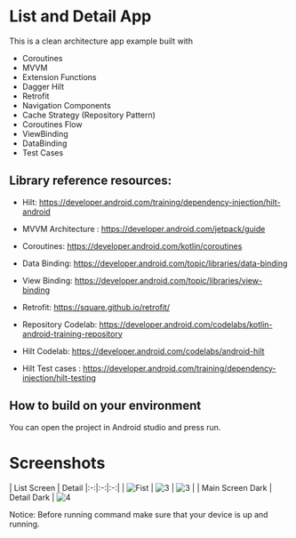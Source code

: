 # List and Detail App
This is a clean architecture app example built with

- Coroutines
- MVVM
- Extension Functions
- Dagger Hilt
- Retrofit
- Navigation Components
- Cache Strategy (Repository Pattern)
- Coroutines Flow
- ViewBinding
- DataBinding
- Test Cases

## Library reference resources:

- Hilt: https://developer.android.com/training/dependency-injection/hilt-android

- MVVM Architecture : https://developer.android.com/jetpack/guide

- Coroutines: https://developer.android.com/kotlin/coroutines

- Data Binding: https://developer.android.com/topic/libraries/data-binding

- View Binding: https://developer.android.com/topic/libraries/view-binding

- Retrofit: https://square.github.io/retrofit/

- Repository Codelab: https://developer.android.com/codelabs/kotlin-android-training-repository

- Hilt Codelab: https://developer.android.com/codelabs/android-hilt

- Hilt Test cases : https://developer.android.com/training/dependency-injection/hilt-testing

## How to build on your environment
You can open the project in Android studio and press run.

# Screenshots
| List Screen | Detail
|:-:|:-:|:-:|
| ![Fist](screenshots/ItemListLight.jpg?raw=true) | ![3](screenshots/ItemListDark.jpg?raw=true)
| ![3](screenshots/ItemDetailLight.jpg?raw=true) |
| Main Screen Dark | Detail Dark
| ![4](screenshots/ItemDetailDark.jpg?raw=true)

Notice: Before running command make sure that your device is up and running.
